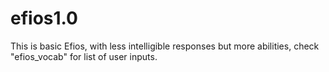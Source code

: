 # efios1.0
This is basic Efios, with less intelligible responses but more abilities, check "efios_vocab" for list of user inputs.
